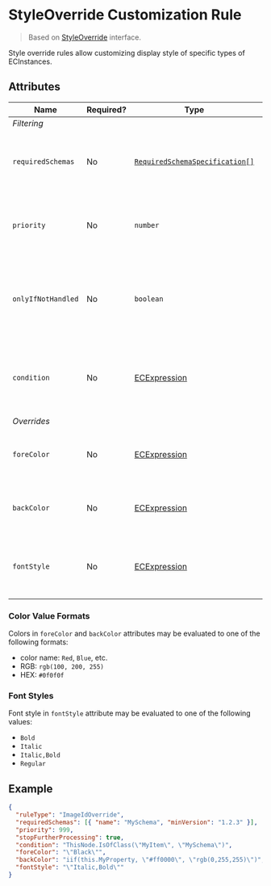 # StyleOverride Customization Rule

> Based on [StyleOverride]($presentation-common) interface.

Style override rules allow customizing display style of specific types of ECInstances.

## Attributes

| Name               | Required? | Type                                                                 | Default     | Meaning                                                                                  |
| ------------------ | --------- | -------------------------------------------------------------------- | ----------- | ---------------------------------------------------------------------------------------- |
| *Filtering*        |
| `requiredSchemas`  | No        | [`RequiredSchemaSpecification[]`](../Advanced/SchemaRequirements.md) | `[]`        | Specifications that define schema requirements for the rule to take effect.              |
| `priority`         | No        | `number`                                                             | `1000`      | Defines the order in which presentation rules are evaluated.                             |
| `onlyIfNotHandled` | No        | `boolean`                                                            | `false`     | Should this rule be ignored if there is already an existing rule with a higher priority. |
| `condition`        | No        | [ECExpression](./ECExpressions.md#rule-condition)                    | `""`        | Defines a condition for the rule, which needs to be met in order to execute it.          |
| *Overrides*        |
| `foreColor`        | No        | [ECExpression](./ECExpressions.md#override-value)                    | `""`        | An expression whose result evaluates to a [color value](#color-value-formats).           |
| `backColor`        | No        | [ECExpression](./ECExpressions.md#override-value)                    | `""`        | An expression whose result evaluates to a [color value](#color-value-formats).           |
| `fontStyle`        | No        | [ECExpression](./ECExpressions.md#override-value)                    | `"Regular"` | An expression whose result evaluates to a [font style value](#font-styles).              |

### Color Value Formats

Colors in `foreColor` and `backColor` attributes may be evaluated to one of the following formats:

- color name: `Red`, `Blue`, etc.
- RGB: `rgb(100, 200, 255)`
- HEX: `#0f0f0f`

### Font Styles

Font style in `fontStyle` attribute may be evaluated to one of the following values:

- `Bold`
- `Italic`
- `Italic,Bold`
- `Regular`

## Example

```JSON
{
  "ruleType": "ImageIdOverride",
  "requiredSchemas": [{ "name": "MySchema", "minVersion": "1.2.3" }],
  "priority": 999,
  "stopFurtherProcessing": true,
  "condition": "ThisNode.IsOfClass(\"MyItem\", \"MySchema\")",
  "foreColor": "\"Black\"",
  "backColor": "iif(this.MyProperty, \"#ff0000\", \"rgb(0,255,255)\")",
  "fontStyle": "\"Italic,Bold\""
}
```
